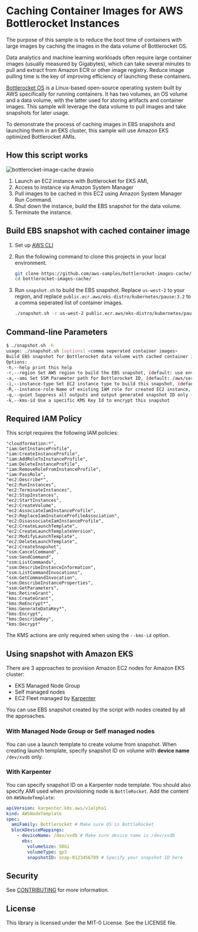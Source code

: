 # Caching Container Images for AWS Bottlerocket Instances
The purpose of this sample is to reduce the boot time of containers with large images by caching the images in the data volume of Bottlerocket OS.

Data analytics and machine learning workloads often require large container images (usually measured by Gigabytes), which can take several minutes to pull and extract from Amazon ECR or other image registry. Reduce image pulling time is the key of improving efficiency of launching these containers.

[Bottlerocket OS](https://github.com/bottlerocket-os/bottlerocket) is a Linux-based open-source operating system built by AWS specifically for running containers. It has two volumes, an OS volume and a data volume, with the latter used for storing artifacts and container images. This sample will leverage the data volume to pull images and take snapshots for later usage.

To demonstrate the process of caching images in EBS snapshots and launching them in an EKS cluster, this sample will use Amazon EKS optimized Bottlerocket AMIs.

## How this script works

![bottlerocket-image-cache drawio](images/bottlerocket-image-cache.png)

1. Launch an EC2 instance with Bottlerocket for EKS AMI,
2. Access to instance via Amazon System Manager
3. Pull images to be cached in this EC2 using Amazon System Manager Run Command.
4. Shut down the instance, build the EBS snapshot for the data volume.
5. Terminate the instance.

## Build EBS snapshot with cached container image
1. Set up [AWS CLI](https://docs.aws.amazon.com/cli/latest/userguide/cli-chap-getting-started.html)
2. Run the following command to clone this projects in your local environment.
    ```bash
    git clone https://github.com/aws-samples/bottlerocket-images-cache/
    cd bottlerocket-images-cache/
    ```

3. Run `snapshot.sh` to build the EBS snapshot. Replace `us-west-2` to your region, and replace `public.ecr.aws/eks-distro/kubernetes/pause:3.2` to a comma seperated list of container images.
    ```bash
    ./snapshot.sh -r us-west-2 public.ecr.aws/eks-distro/kubernetes/pause:3.2
    ```

## Command-line Parameters

```bash
$ ./snapshot.sh -h
usage: ./snapshot.sh [options] <comma seperated container images>
Build EBS snapshot for Bottlerocket data volume with cached container images
Options:
-h,--help print this help
-r,--region Set AWS region to build the EBS snapshot, (default: use environment variable of AWS_DEFAULT_REGION, or IMDS if running on EC2)
-a,--ami Set SSM Parameter path for Bottlerocket ID, (default: /aws/service/bottlerocket/aws-k8s-1.27/x86_64/latest/image_id)
-i,--instance-type Set EC2 instance type to build this snapshot, (default: m5.large)
-R,--instance-role Name of existing IAM role for created EC2 instance, (default: Create on launching)
-q,--quiet Suppress all outputs and output generated snapshot ID only (default: false)
-k,--kms-id Use a specific KMS Key Id to encrypt this snapshot
```

## Required IAM Policy

This script requires the following IAM policies:

```
"cloudformation:*",
"iam:GetInstanceProfile",
"iam:CreateInstanceProfile",
"iam:AddRoleToInstanceProfile",
"iam:DeleteInstanceProfile",
"iam:RemoveRoleFromInstanceProfile",
"iam:PassRole",
"ec2:Describe*",
"ec2:RunInstances",
"ec2:TerminateInstances",
"ec2:StopInstances",
"ec2:StartInstances",
"ec2:CreateVolume",
"ec2:AssociateIamInstanceProfile",
"ec2:ReplaceIamInstanceProfileAssociation",
"ec2:DisassociateIamInstanceProfile",
"ec2:CreateLaunchTemplate",
"ec2:CreateLaunchTemplateVersion",
"ec2:ModifyLaunchTemplate",
"ec2:DeleteLaunchTemplate",
"ec2:CreateSnapshot",
"ssm:CancelCommand",
"ssm:SendCommand",
"ssm:ListCommands",
"ssm:DescribeInstanceInformation",
"ssm:ListCommandInvocations",
"ssm:GetCommandInvocation",
"ssm:DescribeInstanceProperties",
"ssm:GetParameters",
"kms:RetireGrant",
"kms:CreateGrant",
"kms:ReEncrypt*",
"kms:GenerateDataKey*",
"kms:Encrypt",
"kms:DescribeKey",
"kms:Decrypt"
```

The KMS actions are only required when using the `--kms-id` option.

## Using snapshot with Amazon EKS

There are 3 approaches to provision Amazon EC2 nodes for Amazon EKS cluster:
* EKS Managed Node Group
* Self managed nodes
* EC2 Fleet managed by [Karpenter](https://karpenter.sh/)

You can use EBS snapshot created by the script with nodes created by all the approaches.

### With Managed Node Group or Self managed nodes

You can use a launch template to create volume from snapshot. When creating launch template, specify snapshot ID on volume with **device name** `/dev/xvdb` only.

### With Karpenter

You can specify snapshot ID on a Karpenter node template. You should also specify AMI used when provisioning node is `BottleRocket`. Add the content on `AWSNodeTemplate`:

```yaml
apiVersion: karpenter.k8s.aws/v1alpha1
kind: AWSNodeTemplate
spec:
  amiFamily: Bottlerocket # Make sure OS is BottleRocket
  blockDeviceMappings:
    - deviceName: /dev/xvdb # Make sure device name is /dev/xvdb
      ebs:
        volumeSize: 50Gi
        volumeType: gp3
        snapshotID: snap-0123456789 # Specify your snapshot ID here
```

## Security

See [CONTRIBUTING](CONTRIBUTING.md#security-issue-notifications) for more information.

## License

This library is licensed under the MIT-0 License. See the LICENSE file.
